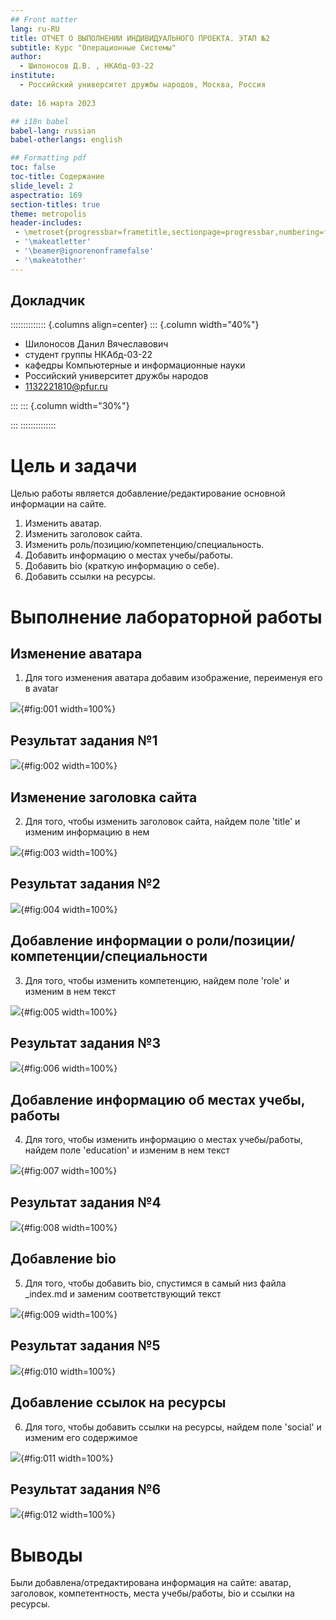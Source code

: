 ```yaml
---
## Front matter
lang: ru-RU
title: ОТЧЕТ О ВЫПОЛНЕНИИ ИНДИВИДУАЛЬНОГО ПРОЕКТА. ЭТАП №2
subtitle: Курс "Операционные Системы"
author:
  - Шилоносов Д.В. , НКАбд-03-22
institute:
  - Российский университет дружбы народов, Москва, Россия
  
date: 16 марта 2023

## i18n babel
babel-lang: russian
babel-otherlangs: english

## Formatting pdf
toc: false
toc-title: Содержание
slide_level: 2
aspectratio: 169
section-titles: true
theme: metropolis
header-includes:
 - \metroset{progressbar=frametitle,sectionpage=progressbar,numbering=fraction}
 - '\makeatletter'
 - '\beamer@ignorenonframefalse'
 - '\makeatother'
---
```



## Докладчик

:::::::::::::: {.columns align=center}
::: {.column width="40%"}

  * Шилоносов Данил Вячеславович
  * студент группы НКАбд-03-22
  * кафедры Компьютерные и информационные науки 
  * Российский университет дружбы народов
  * [1132221810@pfur.ru](mailto:1132221810@pfur.ru)
  

:::
::: {.column width="30%"}


:::
::::::::::::::


# Цель и задачи
Целью работы является добавление/редактирование основной информации на сайте.

1. Изменить аватар.
2. Изменить заголовок сайта.
3. Изменить роль/позицию/компетенцию/специальность.
4. Добавить информацию о местах учебы/работы.
5. Добавить bio (краткую информацию о себе).
6. Добавить ссылки на ресурсы.

# Выполнение лабораторной работы

## Изменение аватара
1. Для того изменения аватара добавим изображение, переименуя его в avatar

![](image/1.png){#fig:001 width=100%}

## Результат задания №1
![](image/2.png){#fig:002 width=100%}

## Изменение заголовка сайта
2. Для того, чтобы изменить заголовок сайта, найдем поле 'title' и изменим информацию в нем

![](image/3.png){#fig:003 width=100%}

## Результат задания №2
![](image/4.png){#fig:004 width=100%}

## Добавление информации о роли/позиции/компетенции/специальности
3. Для того, чтобы изменить компетенцию, найдем поле 'role' и изменим в нем текст

![](image/5.png){#fig:005 width=100%}

## Результат задания №3
![](image/6.png){#fig:006 width=100%}

## Добавление информацию об местах учебы, работы
4. Для того, чтобы изменить информацию о местах учебы/работы, найдем поле 'education' и изменим в нем текст

![](image/7.png){#fig:007 width=100%}

## Результат задания №4
![](image/8.png){#fig:008 width=100%}

## Добавление bio
5. Для того, чтобы добавить bio, спустимся в самый низ файла _index.md и заменим соответствующий текст

![](image/9.png){#fig:009 width=100%}

## Результат задания №5
![](image/10.png){#fig:010 width=100%}

## Добавление ссылок на ресурсы
6. Для того, чтобы добавить ссылки на ресурсы, найдем поле 'social' и изменим его содержимое

![](image/11.png){#fig:011 width=100%}

## Результат задания №6
![](image/12.png){#fig:012 width=100%}


# Выводы
Были добавлена/отредактирована информация на сайте: аватар, заголовок, компетентность, места учебы/работы, bio и ссылки на ресурсы.
